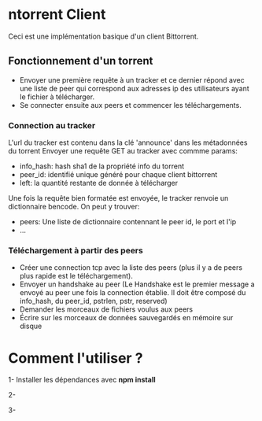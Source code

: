 # ntorrent Client

Ceci est une implémentation basique d'un client Bittorrent.

## Fonctionnement d'un torrent
-   Envoyer une première requête à un tracker et ce dernier répond avec une liste de peer qui correspond aux adresses ip des utilisateurs ayant le fichier à télécharger.
-   Se connecter ensuite aux peers et commencer les téléchargements.

### Connection au tracker
L'url du tracker est contenu dans la clé 'announce' dans les métadonnées du torrent
Envoyer une requête GET au tracker avec commme params:
- info_hash: hash sha1 de la propriété info du torrent
- peer_id: identifié unique généré pour chaque client bittorrent
- left: la quantité restante de donnée à télécharger

Une fois la requête bien formatée est envoyée, le tracker renvoie un dictionnaire bencode. On peut y trouver:

-  peers: Une liste de dictionnaire contennant le peer id, le port et l'ip
- ...

### Téléchargement à partir des peers
- Créer une connection tcp avec la liste des peers (plus il y a de peers plus rapide est le téléchargement).
- Envoyer un handshake au peer (Le Handshake est le premier message a envoyé au peer une fois la connection établie. Il doit être composé du info_hash, du peer_id, pstrlen, pstr, reserved)
- Demander les morceaux de fichiers voulus aux peers
- Écrire sur les morceaux de données sauvegardés en mémoire sur disque


# Comment l'utiliser ?
 
1- Installer les dépendances avec **npm install**

2- 

3- 